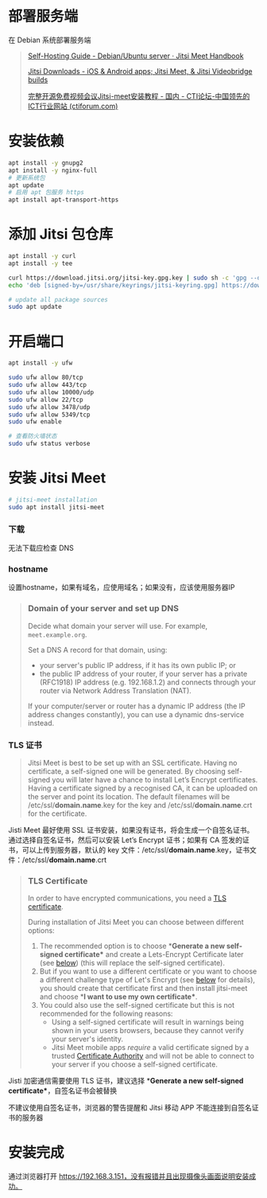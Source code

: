 # 部署服务端

在 Debian 系统部署服务端

> [Self-Hosting Guide - Debian/Ubuntu server · Jitsi Meet Handbook](https://jitsi.github.io/handbook/docs/devops-guide/devops-guide-quickstart)
>
> [Jitsi Downloads - iOS & Android apps; Jitsi Meet, & Jitsi Videobridge builds](https://jitsi.org/downloads/)
>
> [完整开源免费视频会议Jitsi-meet安装教程 - 国内 - CTI论坛-中国领先的ICT行业网站 (ctiforum.com)](http://www.ctiforum.com/news/guonei/571785.html)

# 安装依赖

```bash
apt install -y gnupg2
apt install -y nginx-full
# 更新系统包
apt update
# 启用 apt 包服务 https
apt install apt-transport-https
```

# 添加 Jitsi 包仓库

```bash
apt install -y curl
apt install -y tee

curl https://download.jitsi.org/jitsi-key.gpg.key | sudo sh -c 'gpg --dearmor > /usr/share/keyrings/jitsi-keyring.gpg'
echo 'deb [signed-by=/usr/share/keyrings/jitsi-keyring.gpg] https://download.jitsi.org stable/' | sudo tee /etc/apt/sources.list.d/jitsi-stable.list > /dev/null

# update all package sources
sudo apt update
```

# 开启端口

```bash
apt install -y ufw

sudo ufw allow 80/tcp
sudo ufw allow 443/tcp
sudo ufw allow 10000/udp
sudo ufw allow 22/tcp
sudo ufw allow 3478/udp
sudo ufw allow 5349/tcp
sudo ufw enable

# 查看防火墙状态
sudo ufw status verbose
```

# 安装 Jitsi Meet

```bash
# jitsi-meet installation
sudo apt install jitsi-meet
```

### 下载

无法下载应检查 DNS

### hostname

设置hostname，如果有域名，应使用域名；如果没有，应该使用服务器IP

> ### Domain of your server and set up DNS
>
> Decide what domain your server will use. For example, `meet.example.org`.
>
> Set a DNS A record for that domain, using:
>
> - your server's public IP address, if it has its own public IP; or
> - the public IP address of your router, if your server has a private (RFC1918) IP address (e.g. 192.168.1.2) and connects through your router via Network Address Translation (NAT).
>
> If your computer/server or router has a dynamic IP address (the IP address changes constantly), you can use a dynamic dns-service instead.

### TLS 证书

> Jitsi Meet is best to be set up with an SSL certificate. Having no certificate, a self-signed one will be generated. By choosing self-signed you will later have a chance to install Let’s Encrypt certificates. Having a certificate signed by a recognised CA, it can be uploaded on the server and point its location. The default filenames will be /etc/ssl/**domain.name**.key for the key and /etc/ssl/**domain.name**.crt for the certificate.

Jisti Meet 最好使用 SSL 证书安装，如果没有证书，将会生成一个自签名证书。通过选择自签名证书，然后可以安装 Let’s Encrypt 证书；如果有 CA 签发的证书，可以上传到服务器，默认的 key 文件：/etc/ssl/**domain.name**.key，证书文件：/etc/ssl/**domain.name**.crt

> ### TLS Certificate
>
> In order to have encrypted communications, you need a [TLS certificate](https://en.wikipedia.org/wiki/Transport_Layer_Security).
>
> During installation of Jitsi Meet you can choose between different options:
>
> 1. The recommended option is to choose ***Generate a new self-signed certificate\*** and create a Lets-Encrypt Certificate later (see [below](https://jitsi.github.io/handbook/docs/devops-guide/devops-guide-quickstart#generate-a-lets-encrypt-certificate-optional-recommended)) (this will replace the self-signed certificate).
> 2. But if you want to use a different certificate or you want to choose a different challenge type of Let's Encrypt (see [below](https://jitsi.github.io/handbook/docs/devops-guide/devops-guide-quickstart#generate-a-lets-encrypt-certificate-optional-recommended) for details), you should create that certificate first and then install jitsi-meet and choose ***I want to use my own certificate\***.
> 3. You could also use the self-signed certificate but this is not recommended for the following reasons:
>    - Using a self-signed certificate will result in warnings being shown in your users browsers, because they cannot verify your server's identity.
>    - Jitsi Meet mobile apps *require* a valid certificate signed by a trusted [Certificate Authority](https://en.wikipedia.org/wiki/Certificate_authority) and will not be able to connect to your server if you choose a self-signed certificate.

Jisti 加密通信需要使用 TLS 证书，建议选择 ***Generate a new self-signed certificate\***，自签名证书会被替换

不建议使用自签名证书，浏览器的警告提醒和 Jitsi 移动 APP 不能连接到自签名证书的服务器

# 安装完成

通过浏览器打开 https://192.168.3.151，没有报错并且出现摄像头画面说明安装成功。



